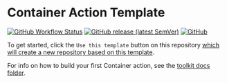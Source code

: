 # Container Action Template

[![GitHub Workflow Status](https://img.shields.io/github/workflow/status/datakrama/push-aur-action/CI?label=CI&style=flat-square)](https://github.com/datakrama/push-aur-action/actions) [![GitHub release (latest SemVer)](https://img.shields.io/github/v/release/datakrama/push-aur-action?style=flat-square)](https://github.com/datakrama/push-aur-action/releases) [![GitHub](https://img.shields.io/github/license/datakrama/push-aur-action?style=flat-square)](LICENSE)

To get started, click the `Use this template` button on this repository [which will create a new repository based on this template](https://github.blog/2019-06-06-generate-new-repositories-with-repository-templates/).

For info on how to build your first Container action, see the [toolkit docs folder](https://github.com/actions/toolkit/blob/master/docs/container-action.md).
